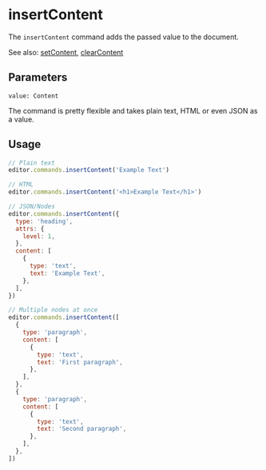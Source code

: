 # insertContent
The `insertContent` command adds the passed value to the document.

See also: [setContent](/api/commands/set-content), [clearContent](/api/commands/clear-content)

## Parameters
`value: Content`

The command is pretty flexible and takes plain text, HTML or even JSON as a value.

## Usage
```js
// Plain text
editor.commands.insertContent('Example Text')

// HTML
editor.commands.insertContent('<h1>Example Text</h1>')

// JSON/Nodes
editor.commands.insertContent({
  type: 'heading',
  attrs: {
    level: 1,
  },
  content: [
    {
      type: 'text',
      text: 'Example Text',
    },
  ],
})

// Multiple nodes at once
editor.commands.insertContent([
  {
    type: 'paragraph',
    content: [
      {
        type: 'text',
        text: 'First paragraph',
      },
    ],
  },
  {
    type: 'paragraph',
    content: [
      {
        type: 'text',
        text: 'Second paragraph',
      },
    ],
  },
])
```

